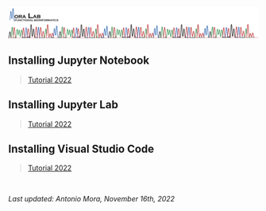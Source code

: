 <img src="../images/MORALAB_Banner.png">

## Installing Jupyter Notebook

> [Tutorial 2022](../../../anaconda/tutorial_2022/)

## Installing Jupyter Lab

> [Tutorial 2022](../../../anaconda/tutorial_2022/)

## Installing Visual Studio Code

> [Tutorial 2022](vscode/tutorial_2022/)

<br>

*Last updated: Antonio Mora, November 16th, 2022*
